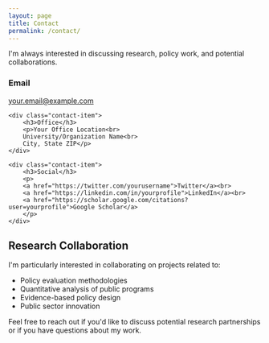 ```yaml
---
layout: page
title: Contact
permalink: /contact/
---
```


I'm always interested in discussing research, policy work, and potential collaborations.

<div class="contact-info">
    <div class="contact-item">
        <h3>Email</h3>
        <p><a href="mailto:your.email@example.com">your.email@example.com</a></p>
    </div>
    
    <div class="contact-item">
        <h3>Office</h3>
        <p>Your Office Location<br>
        University/Organization Name<br>
        City, State ZIP</p>
    </div>
    
    <div class="contact-item">
        <h3>Social</h3>
        <p>
        <a href="https://twitter.com/yourusername">Twitter</a><br>
        <a href="https://linkedin.com/in/yourprofile">LinkedIn</a><br>
        <a href="https://scholar.google.com/citations?user=yourprofile">Google Scholar</a>
        </p>
    </div>
</div>

## Research Collaboration

I'm particularly interested in collaborating on projects related to:

- Policy evaluation methodologies
- Quantitative analysis of public programs
- Evidence-based policy design
- Public sector innovation

Feel free to reach out if you'd like to discuss potential research partnerships or if you have questions about my work.
